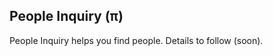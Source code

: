 People Inquiry (π)
----------------
People Inquiry helps you find people.  Details to follow (soon).